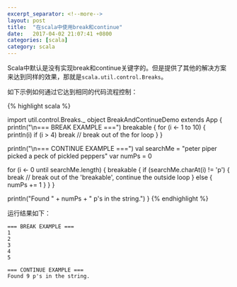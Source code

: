 ```yaml
---
excerpt_separator: <!--more-->
layout: post
title:  "在scala中使用break和continue"
date:   2017-04-02 21:07:41 +0800
categories: [scala]
category: scala
---
```


Scala中默认是没有实现break和continue关键字的。但是提供了其他的解决方案来达到同样的效果，那就是`scala.util.control.Breaks`。

如下示例如何通过它达到相同的代码流程控制：

{% highlight scala %}

import util.control.Breaks._
object BreakAndContinueDemo extends App {
  println("\n=== BREAK EXAMPLE ===")
  breakable {
    for (i <- 1 to 10) {
      println(i)
      if (i > 4) 
        break // break out of the for loop
    } 
  }
  
  println("\n=== CONTINUE EXAMPLE ===")
  val searchMe = "peter piper picked a peck of pickled peppers"
  var numPs = 0

  for (i <- 0 until searchMe.length) {
    breakable {
      if (searchMe.charAt(i) != 'p') {
        break // break out of the 'breakable', continue the outside loop 
      } else {
        numPs += 1 
      }
    } 
  }

  println("Found " + numPs + " p's in the string.")
}
{% endhighlight %}
<!--more-->


运行结果如下：

```
=== BREAK EXAMPLE ===
1
2
3
4
5

=== CONTINUE EXAMPLE ===
Found 9 p's in the string.
```

